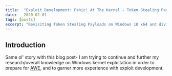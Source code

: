 ```yaml
---
title:  "Exploit Development: Panic! At The Kernel - Token Stealing Payloads Revisited on x64 and Bypassing SMEP (UNDER CONSTRUCTION)"
date:   2020-02-01
tags: [posts]
excerpt: "Revisiting Token Stealing Payloads on Windows 10 x64 and diving into bypassing SMEP 
---
```

Introduction
---
Same ol' story with this blog post- I am trying to continue and further my research/overall knowledge on Windows kernel exploitation in order to prepare for [AWE](https://www.blackhat.com/us-20/training/schedule/index.html#advanced-windows-exploitation-19158), and to garner more experience with exploit development.
